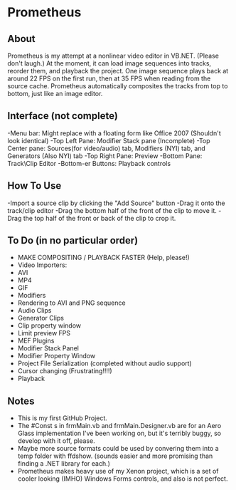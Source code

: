 Prometheus
==========

About
-----

Prometheus is my attempt at a nonlinear video editor in VB.NET. (Please don't laugh.)
At the moment, it can load image sequences into tracks, reorder them, and playback the project. One image sequence plays back at around 22 FPS on the first run, then at 35 FPS when reading from the source cache.
Prometheus automatically composites the tracks from top to bottom, just like an image editor.

Interface (not complete)
---------

-Menu bar: Might replace with a floating form like Office 2007 (Shouldn't look identical)
-Top Left Pane: Modifier Stack pane (Incomplete)
-Top Center pane: Sources(for video/audio) tab, Modifiers (NYI) tab, and Generators (Also NYI) tab
-Top Right Pane: Preview
-Bottom Pane: Track\Clip Editor
-Bottom-er Buttons: Playback controls

How To Use
----------

-Import a source clip by clicking the "Add Source" button
-Drag it onto the track/clip editor
-Drag the bottom half of the front of the clip to move it.
-Drag the top half of the front or back of the clip to crop it.

To Do (in no particular order)
------------------------------

- MAKE COMPOSITING / PLAYBACK FASTER (Help, please!)
- Video Importers:
- AVI
- MP4
- GIF
- Modifiers
- Rendering to AVI and PNG sequence
- Audio Clips
- Generator Clips
- Clip property window
- Limit preview FPS
- MEF Plugins
- Modifier Stack Panel
- Modifier Property Window
- Project File Serialization (completed without audio support)
- Cursor changing (Frustrating!!!!)
- Playback

Notes
-----

- This is my first GitHub Project.
- The #Const s in frmMain.vb and frmMain.Designer.vb are for an Aero Glass implementation I've been working on, but it's terribly buggy, so develop with it off, please.
- Maybe more source formats could be used by convering them into a temp folder with ffdshow. (sounds easier and more promising than finding a .NET library for each.)
- Prometheus makes heavy use of my Xenon project, which is a set of cooler looking (IMHO) Windows Forms controls, and also is not perfect.